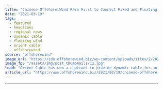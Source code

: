 ```yaml
---
title: "Chinese Offshore Wind Farm First to Connect Fixed and Floating Turbine"
date: "2021-03-19"
tags: 
  - featured
  - headlines
  - regional news
  - dynamic cable
  - floating wind
  - orient cable
  - offshorewind
source: "offshorewind"
image_url: "https://cdn.offshorewind.biz/wp-content/uploads/sites/2/2021/03/19103005/Orient-Cable-to-Supply-Link-for-Chinas-First-Floating-Wind-Turbine-1.jpg"
image_fp: "/assets/img/post_thumbnails/12.jpg"
lead: "Orient Cable has won a contract to provide dynamic cable for an offshore wind"
article_url: "https://www.offshorewind.biz/2021/03/19/chinese-offshore-wind-farm-first-to-connect-fixed-and-floating-turbine/"
---
```


---
